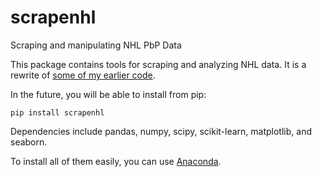 # scrapenhl
Scraping and manipulating NHL PbP Data

This package contains tools for scraping and analyzing NHL data. It is a rewrite of [some of my earlier code](https://github.com/muneebalam/Hockey).

In the future, you will be able to install from pip:

```
pip install scrapenhl
```

Dependencies include pandas, numpy, scipy, scikit-learn, matplotlib, and seaborn. 

To install all of them easily, you can use [Anaconda](https://docs.continuum.io/).



